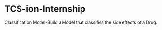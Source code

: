 # TCS-ion-Internship
Classification Model-Build a Model that classifies the side effects of a Drug.
